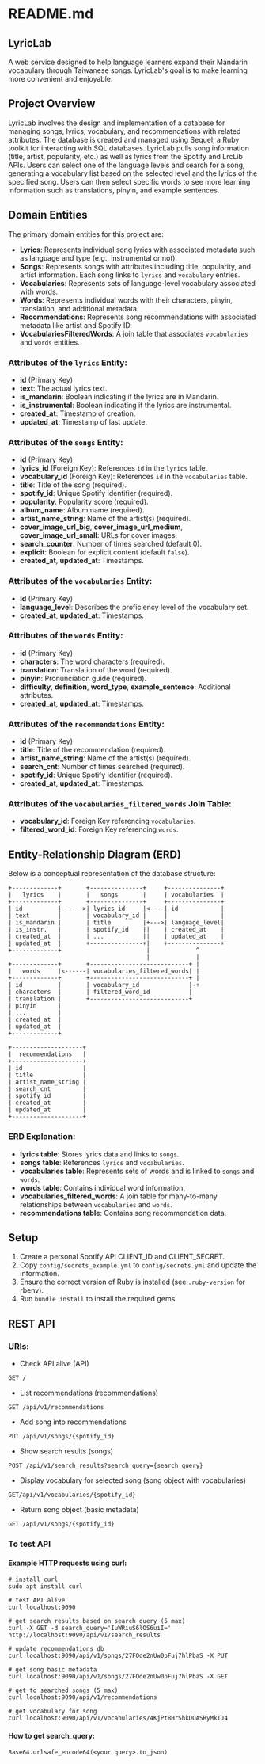 # README.md

## LyricLab
A web service designed to help language learners expand their Mandarin vocabulary through Taiwanese songs. LyricLab's goal is to make learning more convenient and enjoyable.

## Project Overview
LyricLab involves the design and implementation of a database for managing songs, lyrics, vocabulary, and recommendations with related attributes. The database is created and managed using Sequel, a Ruby toolkit for interacting with SQL databases. LyricLab pulls song information (title, artist, popularity, etc.) as well as lyrics from the Spotify and LrcLib APIs. Users can select one of the language levels and search for a song, generating a vocabulary list based on the selected level and the lyrics of the specified song. Users can then select specific words to see more learning information such as translations, pinyin, and example sentences.

## Domain Entities
The primary domain entities for this project are:

- **Lyrics**: Represents individual song lyrics with associated metadata such as language and type (e.g., instrumental or not).
- **Songs**: Represents songs with attributes including title, popularity, and artist information. Each song links to `lyrics` and `vocabulary` entries.
- **Vocabularies**: Represents sets of language-level vocabulary associated with words.
- **Words**: Represents individual words with their characters, pinyin, translation, and additional metadata.
- **Recommendations**: Represents song recommendations with associated metadata like artist and Spotify ID.
- **VocabulariesFilteredWords**: A join table that associates `vocabularies` and `words` entities.

### Attributes of the `lyrics` Entity:
- **id** (Primary Key)
- **text**: The actual lyrics text.
- **is_mandarin**: Boolean indicating if the lyrics are in Mandarin.
- **is_instrumental**: Boolean indicating if the lyrics are instrumental.
- **created_at**: Timestamp of creation.
- **updated_at**: Timestamp of last update.

### Attributes of the `songs` Entity:
- **id** (Primary Key)
- **lyrics_id** (Foreign Key): References `id` in the `lyrics` table.
- **vocabulary_id** (Foreign Key): References `id` in the `vocabularies` table.
- **title**: Title of the song (required).
- **spotify_id**: Unique Spotify identifier (required).
- **popularity**: Popularity score (required).
- **album_name**: Album name (required).
- **artist_name_string**: Name of the artist(s) (required).
- **cover_image_url_big**, **cover_image_url_medium**, **cover_image_url_small**: URLs for cover images.
- **search_counter**: Number of times searched (default 0).
- **explicit**: Boolean for explicit content (default `false`).
- **created_at**, **updated_at**: Timestamps.

### Attributes of the `vocabularies` Entity:
- **id** (Primary Key)
- **language_level**: Describes the proficiency level of the vocabulary set.
- **created_at**, **updated_at**: Timestamps.

### Attributes of the `words` Entity:
- **id** (Primary Key)
- **characters**: The word characters (required).
- **translation**: Translation of the word (required).
- **pinyin**: Pronunciation guide (required).
- **difficulty**, **definition**, **word_type**, **example_sentence**: Additional attributes.
- **created_at**, **updated_at**: Timestamps.

### Attributes of the `recommendations` Entity:
- **id** (Primary Key)
- **title**: Title of the recommendation (required).
- **artist_name_string**: Name of the artist(s) (required).
- **search_cnt**: Number of times searched (required).
- **spotify_id**: Unique Spotify identifier (required).
- **created_at**, **updated_at**: Timestamps.

### Attributes of the `vocabularies_filtered_words` Join Table:
- **vocabulary_id**: Foreign Key referencing `vocabularies`.
- **filtered_word_id**: Foreign Key referencing `words`.

## Entity-Relationship Diagram (ERD)
Below is a conceptual representation of the database structure:

```
+-------------+       +---------------+     +---------------+
|   lyrics    |       |   songs       |     | vocabularies  |
+-------------+       +---------------+     +---------------+
| id          |------>| lyrics_id     |<----| id            |
| text        |       | vocabulary_id |     |               |
| is_mandarin |       | title         |+--->| language_level|
| is_instr.   |       | spotify_id    ||    | created_at    |
| created_at  |       | ...           ||    | updated_at    |
| updated_at  |       +---------------+|    +---------------+
+-------------+                        |             ^
                                       |             |
+-------------+       +----------------------------+ |
|   words     |<------| vocabularies_filtered_words| |
+-------------+       +----------------------------+ |
| id          |       | vocabulary_id              |-+
| characters  |       | filtered_word_id           |
| translation |       +----------------------------+
| pinyin      |
| ...         |
| created_at  |
| updated_at  |
+-------------+

+--------------------+
|  recommendations   |
+--------------------+
| id                 |
| title              |
| artist_name_string |
| search_cnt         |
| spotify_id         |
| created_at         |
| updated_at         |
+--------------------+
```

### ERD Explanation:
- **lyrics table**: Stores lyrics data and links to `songs`.
- **songs table**: References `lyrics` and `vocabularies`.
- **vocabularies table**: Represents sets of words and is linked to `songs` and `words`.
- **words table**: Contains individual word information.
- **vocabularies_filtered_words**: A join table for many-to-many relationships between `vocabularies` and `words`.
- **recommendations table**: Contains song recommendation data.

## Setup
1. Create a personal Spotify API CLIENT_ID and CLIENT_SECRET.
2. Copy `config/secrets_example.yml` to `config/secrets.yml` and update the information.
3. Ensure the correct version of Ruby is installed (see `.ruby-version` for rbenv).
4. Run `bundle install` to install the required gems.

## REST API

### URIs:
- Check API alive (API) 
```
GET /
```
- List recommendations (recommendations) 
```
GET /api/v1/recommendations
```
- Add song into recommendations
```
PUT /api/v1/songs/{spotify_id}
```
- Show search results (songs)
```
POST /api/v1/search_results?search_query={search_query}
```
- Display vocabulary for selected song (song object with vocabularies)
```
GET/api/v1/vocabularies/{spotify_id}
```
- Return song object (basic metadata)
```
GET /api/v1/songs/{spotify_id}
```

### To test API
#### Example HTTP requests using curl:
```
# install curl
sudo apt install curl

# test API alive
curl localhost:9090

# get search results based on search query (5 max)
curl -X GET -d search_query='IuWRiuS6lOS6uiI=' http://localhost:9090/api/v1/search_results

# update recommendations db
curl localhost:9090/api/v1/songs/27FOde2nUw0pFuj7hlPbaS -X PUT

# get song basic metadata
curl localhost:9090/api/v1/songs/27FOde2nUw0pFuj7hlPbaS -X GET

# get to searched songs (5 max)
curl localhost:9090/api/v1/recommendations

# get vocabulary for song
curl localhost:9090/api/v1/vocabularies/4KjPt8HrShkDOASRyMkTJ4
```
#### How to get search_query:
```
Base64.urlsafe_encode64(<your query>.to_json)
```